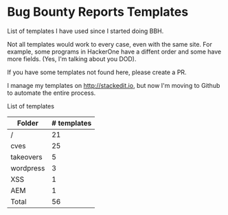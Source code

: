 # Bug Bounty Reports Templates

List of templates I have used since I started doing BBH. 

Not all templates would work to every case, even with the same site. For example, some programs in HackerOne have a diffent order and some have more fields. (Yes, I'm talking about you DOD). 


If you have some templates not found here, please create a PR. 

I manage my templates on http://stackedit.io, but now I'm moving to Github to automate the entire process.

List of templates 

| Folder | # templates |
|--|--|
| /  | 21 |
| cves | 25 |
| takeovers | 5|
| wordpress | 3| 
| XSS| 1| 
| AEM| 1|
| Total | 56 | 

